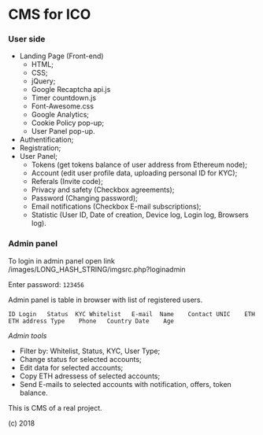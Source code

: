 # CMS for ICO

### User side
* Landing Page (Front-end)
  - HTML;
  - CSS;
  - jQuery;
  - Google Recaptcha api.js
  - Timer countdown.js
  - Font-Awesome.css
  - Google Analytics;
  - Cookie Policy pop-up;
  - User Panel pop-up.
* Authentification;
* Registration;
* User Panel;
  - Tokens (get tokens balance of user address from Ethereum node);
  - Account (edit user profile data, uploading personal ID for KYC);
  - Referals (Invite code);
  - Privacy and safety (Checkbox agreements);
  - Password (Changing password);
  - Email notifications (Checkbox E-mail subscriptions);
  - Statistic (User ID, Date of creation, Device log, Login log, Browsers log).

### Admin panel

To login in admin panel open link /images/LONG_HASH_STRING/imgsrc.php?loginadmin

Enter password: `123456`

Admin panel is table in browser with list of registered users.

`ID	Login	Status	KYC	Whitelist	E-mail	Name	Contact	UNIC	ETH	ETH address	Type	Phone	Country	Date	Age`

*Admin tools*

* Filter by: Whitelist, Status, KYC, User Type;
* Change status for selected accounts;
* Edit data for selected accounts;
* Copy ETH adressess of selected accounts;
* Send E-mails to selected accounts with notification, offers, token balance.

This is CMS of a real project.

(c) 2018
